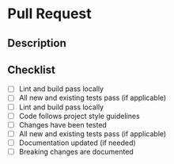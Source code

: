 # Pull Request

## Description

<!-- Please describe your changes and link any related issues -->

## Checklist

- [ ] Lint and build pass locally
- [ ] All new and existing tests pass (if applicable)
- [ ] Lint and build pass locally
- [ ] Code follows project style guidelines
- [ ] Changes have been tested
- [ ] All new and existing tests pass (if applicable)
- [ ] Documentation updated (if needed)
- [ ] Breaking changes are documented
